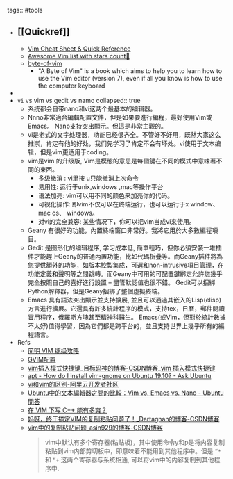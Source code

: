 tags:: #tools
- ## [[Quickref]]
  - [Vim Cheat Sheet & Quick Reference](https://quickref.me/vim)
  - [Awesome Vim list with stars count🌟](https://awesome-repos.ecp.plus/vim.html)
  - [byte-of-vim](https://github.com/swaroopch/byte-of-vim)
    - "A Byte of Vim" is a book which aims to help you to learn how to use the Vim editor (version 7), even if all you know is how to use the computer keyboard
-
- `vi` vs vim vs gedit vs namo
  collapsed:: true
  - 系统都会自带nano和vi这两个最基本的编辑器。
  - Nnno非常適合編輯配置文件，但是如果要進行編程，最好使用Vim或Emacs。 Nano支持突出顯示。但這是非常主觀的。
  - vi是老式的文字处理器，功能已经很齐全。不管好不好用，既然大家这么推崇，肯定有他的好处，我们先学习了肯定不会有坏处。vi使用于文本编辑，但是vim更适用于coding。
  - vim是vim 的升级版, Vim是模態的意思是每個鍵在不同的模式中意味著不同的東西。
    - 多级撤消 : vi里按 u只能撤消上次命令
    - 易用性: 运行于unix,windows ,mac等操作平台
    - 语法加亮: vim可以用不同的颜色来加亮你的代码。
    - 可视化操作: 即vim不仅可以在终端运行，也可以运行于x window、 mac os、 windows。
    - 对vi的完全兼容: 某些情况下，你可以把vim当成vi来使用。
  - Geany 有很好的功能，內置終端窗口非常好。我將它用於大多數編程項目。
  - Gedit 是图形化的编辑程序, 学习成本低, 簡單輕巧，但你必須安裝一堆插件才能趕上Geany的普通內置功能，比如代碼折疊等。而Geany插件將為您提供額外的功能，如版本控製集成，可選和non-intrusive項目管理，在功能定義和聲明等之間跳轉。而Geany中可用的可配置鍵綁定允許您幾乎完全按照自己的喜好進行設置 – 盡管默認值也很不錯。 Gedit可以捆綁Python解釋器，但是Geany捆綁了整個虛擬終端。
  - Emacs 具有語法突出顯示並支持擴展, 並且可以通過其嵌入的Lisp(elisp)方言進行擴展。它還具有許多統計程序的模式，支持tex，日曆，郵件閱讀實用程序，俄羅斯方塊甚至精神科醫生。 Emacs(或Vim，但對於統計數據不太好)值得學習，因為它們都是跨平台的，並且支持世界上幾乎所有的編程語言。
- Refs
  - [简明 VIM 练级攻略](https://coolshell.cn/articles/5426.html)
  - [GVIM配置](https://www.jianshu.com/p/6bb4e8491132)
  - [vim插入模式快捷键_目标码神的博客-CSDN博客_vim 插入模式快捷键](https://blog.csdn.net/HappyCodeFly/article/details/86684827)
  - [apt - How do I install vim-gnome on Ubuntu 19.10? - Ask Ubuntu](https://askubuntu.com/questions/1208159/how-do-i-install-vim-gnome-on-ubuntu-19-10)
  - [vi和vim的区别-阿里云开发者社区](https://developer.aliyun.com/article/309383)
  - [Ubuntu中的文本編輯器之間的比較：Vim vs. Emacs vs. Nano - Ubuntu問答](https://ubuntuqa.com/zh-tw/article/1230.html)
  - [在 VIM 下写 C++ 能有多爽？](https://harttle.land/2015/07/18/vim-cpp.html)
  - [妈呀，终于搞定VIM的复制粘贴问题了！_Dartagnan的博客-CSDN博客](https://blog.csdn.net/dadoneo/article/details/6003415)
  - [vim中的复制粘贴问题_asin929的博客-CSDN博客](https://blog.csdn.net/u012948976/article/details/50493431)
    > vim中默认有多个寄存器(粘贴板)，其中使用命令y和p是将内容复制粘贴到vim内部剪切板中，即意味着不能用到其他程序中。但是 `“*` 和 `“+` 这两个寄存器与系统相通, 可以将vim中的内容复制到其他程序中.